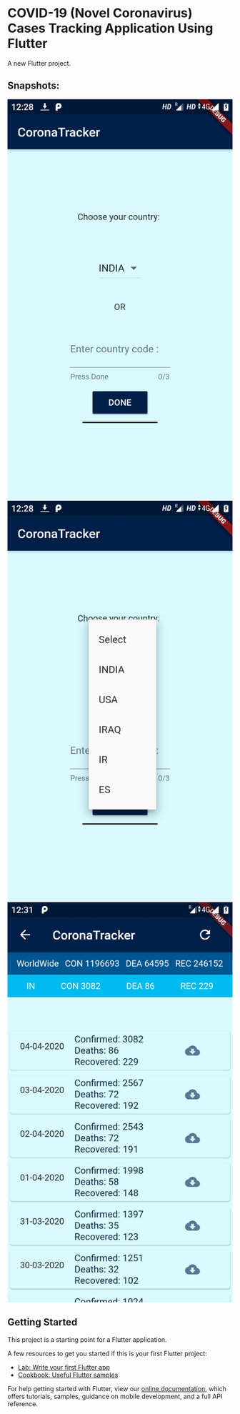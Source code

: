 # COVID-19 (Novel Coronavirus) Cases Tracking Application Using Flutter

A new Flutter project.

## Snapshots:
![Image of ](/images/img1.jpeg)
![Image of](/images/img2.jpeg)
![Image](/images/img3.jpeg)

## Getting Started

This project is a starting point for a Flutter application.

A few resources to get you started if this is your first Flutter project:

- [Lab: Write your first Flutter app](https://flutter.dev/docs/get-started/codelab)
- [Cookbook: Useful Flutter samples](https://flutter.dev/docs/cookbook)

For help getting started with Flutter, view our
[online documentation](https://flutter.dev/docs), which offers tutorials,
samples, guidance on mobile development, and a full API reference.

